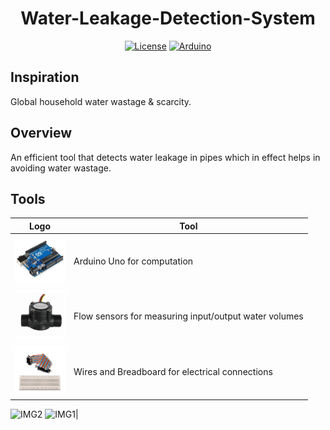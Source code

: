 <div align="center">
<h1 align="center">Water-Leakage-Detection-System</h1>

[![License](https://img.shields.io/github/license/atharwa-24/Water-Leakage-Detection-System?color=blue&logo=git)](https://github.com/atharwa-24/Water-Leakage-Detection-System/blob/main/LICENSE)
[![Arduino](https://img.shields.io/badge/Arduino-C-brightgreen)](https://github.com/atharwa-24/Water-Leakage-Detection-System/search?l=c%2B%2B)
</div>

## Inspiration
Global household water wastage & scarcity.

## Overview 
An efficient tool that detects water leakage in pipes which in effect helps in avoiding water wastage.

## Tools
| Logo | Tool |
| --- | --- |
| <img src="img/arduino.jpg" height = "80px" width = "80px"> | Arduino Uno for computation |
| <img src="img/flow.jpg" height = "80px" width = "80px"> | Flow sensors for measuring input/output water volumes |
| <img src="img/breadboard.jpg" height = "80px" width = "80px"> | Wires and Breadboard for electrical connections |

![IMG2](img/3.jpg)
![IMG1](img/1.jpg)|

